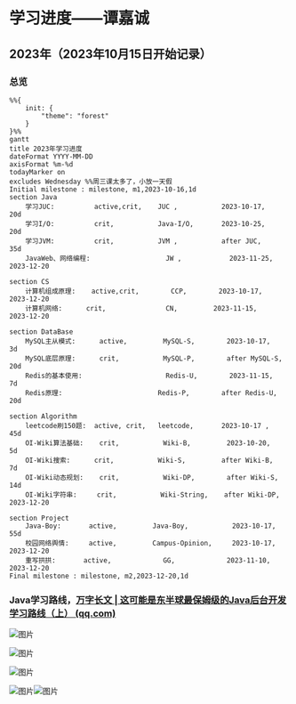 # 学习进度——谭嘉诚

## 2023年（2023年10月15日开始记录）

### 总览

```mermaid
%%{
	init: {
		"theme": "forest"
	}
}%%
gantt
title 2023年学习进度
dateFormat YYYY-MM-DD
axisFormat %m-%d
todayMarker on
excludes Wednesday %%周三课太多了，小放一天假
Initial milestone : milestone, m1,2023-10-16,1d
section Java
	学习JUC:			active,crit,  	JUC , 			2023-10-17, 		20d
	学习I/O:			crit,			Java-I/O,		2023-10-25,			20d
	学习JVM:			crit,	  		JVM , 			after JUC,  		35d
	JavaWeb、网络编程:					JW ,			2023-11-25,			2023-12-20
	
section CS
	计算机组成原理:	active,crit,		CCP,		2023-10-17,				2023-12-20
	计算机网络:		crit,				CN,			2023-11-15,				2023-12-20
	
section DataBase
	MySQL主从模式:		active,			MySQL-S,		2023-10-17,			3d
	MySQL底层原理:		crit,			MySQL-P,		after MySQL-S,		20d
	Redis的基本使用:						Redis-U,		2023-11-15,			7d
	Redis原理:						Redis-P,		after Redis-U,		20d
	
section Algorithm
	leetcode刷150题:	active,	crit,	leetcode,		2023-10-17 ,		45d
	OI-Wiki算法基础:	crit,			Wiki-B,			2023-10-20,			5d
	OI-Wiki搜索:		crit,			Wiki-S,			after Wiki-B,		7d
	OI-Wiki动态规划: 	crit,			Wiki-DP,		after Wiki-S,		14d
	OI-Wiki字符串:		crit,			Wiki-String,	after Wiki-DP,		2023-12-20
	
section Project
	Java-Boy:		active,			Java-Boy,			2023-10-17,			55d
	校园网络舆情:		active,			Campus-Opinion,		2023-10-17,			2023-12-20
	重写拱拱:		active,				GG,				2023-11-10,			2023-12-20
Final milestone : milestone, m2,2023-12-20,1d
```

### Java学习路线，[万字长文 | 这可能是东半球最保姆级的Java后台开发学习路线（上） (qq.com)](https://mp.weixin.qq.com/s/VXjBG_0woAbjvgewpKl52g)

![图片](https://mmbiz.qpic.cn/mmbiz_jpg/VyxCxUCalFNNVdNqrL7HCl3hsGqibBoq8XEQZhskiaw4S1GOEAn6sRvcoqhhkWk4J2IVNIk6ckPZvRLTmbduVcDQ/640?wx_fmt=jpeg&wxfrom=5&wx_lazy=1&wx_co=1)

![图片](https://mmbiz.qpic.cn/mmbiz_jpg/VyxCxUCalFNNVdNqrL7HCl3hsGqibBoq8qqZZLGAGicibFq6JuwgKuUiagRDJwoibmzBxKRhlOaj7E5zcbUiaNzgsQ2w/640?wx_fmt=jpeg&wxfrom=5&wx_lazy=1&wx_co=1)

![图片](https://mmbiz.qpic.cn/mmbiz_jpg/VyxCxUCalFNNVdNqrL7HCl3hsGqibBoq8SLiaOdlVulbULl0OUhC3fI1HSmeyf4Z5dQiaK1EORBroicSUVTwl6xExA/640?wx_fmt=jpeg&wxfrom=5&wx_lazy=1&wx_co=1)

![图片](https://mmbiz.qpic.cn/mmbiz_jpg/VyxCxUCalFNNVdNqrL7HCl3hsGqibBoq8bSbPsoqcqkPdy8lRWcr7TepNONibql8PM0BHnhKrvCriaDyB3xmJEOZQ/640?wx_fmt=jpeg&wxfrom=5&wx_lazy=1&wx_co=1)![图片](https://mmbiz.qpic.cn/mmbiz_jpg/VyxCxUCalFNNVdNqrL7HCl3hsGqibBoq8tV4cUMhBRT94PQictOibKQeossD3tW3TFLVsZD2XUE3S0zbJ2fuMIhHQ/640?wx_fmt=jpeg&wxfrom=5&wx_lazy=1&wx_co=1)
